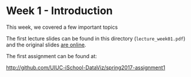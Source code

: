 # Week 1 - Introduction

This week, we covered a few important topics

The first lecture slides can be found in this directory (`lecture_week01.pdf`)
and the original slides [are online](
https://docs.google.com/presentation/d/1GK51zGtySxqX5L-kWe9HItTVTcgbHvuj7Rfq_OGPr6w/edit?usp=sharing).

The first assignment can be found at:

http://github.com/UIUC-iSchool-DataViz/spring2017-assignment1
